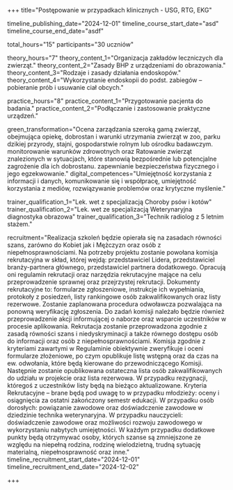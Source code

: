 +++
title="Postępowanie w przypadkach klinicznych - USG, RTG, EKG"

timeline_publishing_date="2024-12-01"
timeline_course_start_date="asd"
timeline_course_end_date="asdf"

total_hours="15"
participants="30 uczniów"

theory_hours="7"
theory_content_1="Organizacja zakładów leczniczych dla zwierząt."
theory_content_2="Zasady BHP  z urządzeniami do obrazowania."
theory_content_3="Rodzaje i zasady działania endoskopów."
theory_content_4="Wykorzystanie endoskopii do podst. zabiegów – pobieranie prób i usuwanie ciał obcych."

practice_hours="8"
practice_content_1="Przygotowanie pacjenta do badania."
practice_content_2="Podłączanie i zastosowanie praktyczne urządzeń."

green_transformation="Ocena zarządzania szeroką gamą zwierząt, obejmująca opiekę, dobrostan i warunki utrzymania zwierząt w zoo, parku dzikiej przyrody, stajni, gospodarstwie rolnym lub ośrodku badawczym. monitorowanie warunków zdrowotnych oraz Ratowanie zwierząt znalezionych w sytuacjach, które stanowią bezpośrednie lub potencjalne zagrożenie dla ich dobrostanu. zapewnianie bezpieczeństwa fizycznego i jego egzekwowanie."
digital_competences="Umiejętność korzystania z informacji i danych, komunikowanie się i współpracę, umiejętność korzystania z mediów, rozwiązywanie problemów oraz krytyczne myślenie."

trainer_qualification_1="Lek. wet z specjalizacją Choroby psów i kotów"
trainer_qualification_2="Lek. wet ze specjalizacją Weterynaryjna diagnostyka obrazowa"
trainer_qualification_3="Technik radiolog z 5 letnim stażem."

recruitment="Realizacja szkoleń  będzie opierała się na zasadach równości szans, zarówno do Kobiet jak i Mężczyzn oraz osób z niepełnosprawnościami. Na potrzeby projektu zostanie powołana komisja rekrutacyjna w skład, której wejdą: przedstawiciel Lidera, przedstawiciel  branży-partnera głównego, przedstawiciel partnera dodatkowego. Opracują oni regulamin rekrutacji oraz narzędzia rekrutacyjne mające na celu przeprowadzenie sprawnej oraz przejrzystej rekrutacji. Dokumenty rekrutacyjne to: formularze zgłoszeniowe, instrukcje ich wypełniania, protokoły z posiedzeń, listy rankingowe osób zakwalifikowanych oraz listy rezerwowe. Zostanie zaplanowana procedura odwoławcza pozwalająca na ponowną weryfikację zgłoszenia. Do zadań komisji należało będzie również przeprowadzenie akcji informującej o naborze oraz wsparcie uczestników w procesie aplikowania. Rekrutacja zostanie przeprowadzona zgodnie z zasadą równości szans i niedyskryminacji a także równego dostępu osób do informacji oraz osób z niepełnosprawnościami. Komisja zgodnie z kryteriami zawartymi w Regulaminie obiektywnie zweryfikuje i oceni formularze złożeniowe, po czym opublikuje listę wstępną oraz da czas na ew. odwołania, które będą kierowane do przewodniczącego Komisji. Następnie zostanie opublikowana ostateczna lista osób zakwalifikowanych do udziału w projekcie oraz lista rezerwowa.  W przypadku rezygnacji, któregoś z uczestników listy będą na bieżąco aktualizowane. Kryteria Rekrutacyjne – brane będą pod uwagę to w przypadku młodzieży: oceny i osiągnięcia za ostatni zakończony semestr edukacji. W przypadku osób dorosłych: powiązanie zawodowe oraz doświadczenie zawodowe w dziedzinie technika weterynaryjna. W przypadku nauczycieli: doświadczenie zawodowe oraz możliwości rozwoju zawodowego w wykorzystaniu nabytych umiejętności. W każdym przypadku dodatkowe punkty będą otrzymywać osoby, których szanse są zmniejszone ze względu na  niepełną rodzina, rodzinę wielodzietną, trudną sytuację materialną, niepełnosprawność oraz inne."
timeline_recruitment_start_date="2024-12-01"
timeline_recruitment_end_date="2024-12-02"

+++
